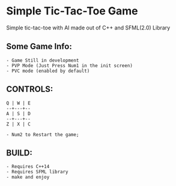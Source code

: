 # Simple Tic-Tac-Toe Game

Simple tic-tac-toe with AI made out of C++ and SFML(2.0) Library

## Some Game Info:
	- Game Still in development
	- PVP Mode (Just Press Num1 in the init screen) 
	- PVC mode (enabled by default)

## CONTROLS: 
	Q | W | E
	--+---+--
	A | S | D
	--+---+--
	Z | X | C

	- Num2 to Restart the game;

## BUILD:
	- Requires C++14 
	- Requires SFML library
	- make and enjoy
